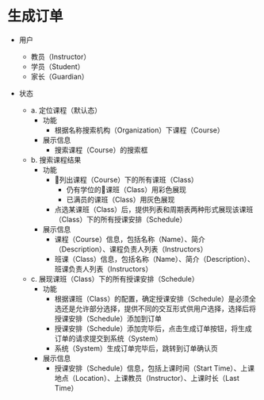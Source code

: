 # 生成订单

* 用户
	* 教员（Instructor）
	* 学员（Student）
	* 家长（Guardian）

* 状态
	- a. 定位课程（默认态）
		* 功能
			* 根据名称搜索机构（Organization）下课程（Course）
		* 展示信息
			* 搜索课程（Course）的搜索框
	- b. 搜索课程结果
		* 功能
			* 列出课程（Course）下的所有课班（Class）
				* 仍有学位的课班（Class）用彩色展现
				* 已满员的课班（Class）用灰色展现
			* 点选某课班（Class）后，提供列表和周期表两种形式展现该课班（Class）下的所有授课安排（Schedule）
		* 展示信息
			* 课程（Course）信息，包括名称（Name）、简介（Description）、课程负责人列表（Instructors）
			* 班课（Class）信息，包括名称（Name）、简介（Description）、班课负责人列表（Instructors）
	- c. 展现课班（Class）下的所有授课安排（Schedule）
		* 功能
			* 根据课班（Class）的配置，确定授课安排（Schedule）是必须全选还是允许部分选择，提供不同的交互形式供用户选择，选择后将授课安排（Schedule）添加到订单
			* 授课安排（Schedule）添加完毕后，点击生成订单按钮，将生成订单的请求提交到系统（System）
			* 系统（System）生成订单完毕后，跳转到订单确认页
		* 展示信息
			* 授课安排（Schedule）信息，包括上课时间（Start Time）、上课地点（Location）、上课教员（Instructor）、上课时长（Last Time）
<!--stackedit_data:
eyJoaXN0b3J5IjpbMTAwOTIwOTExNF19
-->